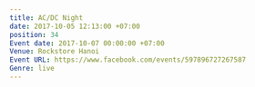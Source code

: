 ```yaml
---
title: AC/DC Night
date: 2017-10-05 12:13:00 +07:00
position: 34
Event date: 2017-10-07 00:00:00 +07:00
Venue: Rockstore Hanoi
Event URL: https://www.facebook.com/events/597896727267587
Genre: live
---
```


